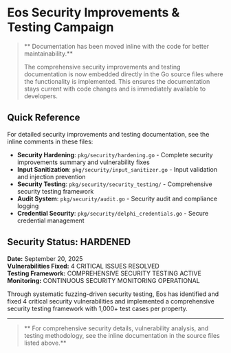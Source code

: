 # Eos Security Improvements & Testing Campaign

> ** Documentation has been moved inline with the code for better maintainability.**
> 
> The comprehensive security improvements and testing documentation is now embedded directly in the Go source files where the functionality is implemented. This ensures the documentation stays current with code changes and is immediately available to developers.

## Quick Reference

For detailed security improvements and testing documentation, see the inline comments in these files:

- **Security Hardening**: `pkg/security/hardening.go` - Complete security improvements summary and vulnerability fixes
- **Input Sanitization**: `pkg/security/input_sanitizer.go` - Input validation and injection prevention
- **Security Testing**: `pkg/security/security_testing/` - Comprehensive security testing framework
- **Audit System**: `pkg/security/audit.go` - Security audit and compliance logging
- **Credential Security**: `pkg/security/delphi_credentials.go` - Secure credential management

## Security Status:  HARDENED

**Date:** September 20, 2025  
**Vulnerabilities Fixed:**  4 CRITICAL ISSUES RESOLVED  
**Testing Framework:**  COMPREHENSIVE SECURITY TESTING ACTIVE  
**Monitoring:**  CONTINUOUS SECURITY MONITORING OPERATIONAL

Through systematic fuzzing-driven security testing, Eos has identified and fixed 4 critical security vulnerabilities and implemented a comprehensive security testing framework with 1,000+ test cases per property.

---

> ** For comprehensive security details, vulnerability analysis, and testing methodology, see the inline documentation in the source files listed above.**
